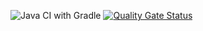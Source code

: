 ![Java CI with Gradle](https://github.com/TuristMO/turistmo/workflows/Java%20CI%20with%20Gradle/badge.svg?branch=master)
[![Quality Gate Status](https://sonarcloud.io/api/project_badges/measure?project=TuristMO_turistmo&metric=alert_status)](https://sonarcloud.io/dashboard?id=TuristMO_turistmo)
